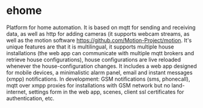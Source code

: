 # ehome
Platform for home automation. It is based on mqtt for sending and receiving data, as well as http for adding cameras (it supports webcam streams, as well as the motion software https://github.com/Motion-Project/motion. It's unique features are that it is multilingual, it supports multiple house installations (the web app can communicate with multiple mqtt brokers and retrieve house configurations), house configurations are live reloaded whenever the house-configuration changes. It includes a web app designed for mobile devices, a minimalistic alarm panel, email and instant messages (xmpp) notifications. In development: GSM notifications (sms, phonecall), mqtt over xmpp proxies for installations with GSM network but no land-internet, settings form in the web app, scenes, client ssl certificates for authentication, etc.
